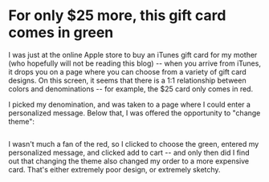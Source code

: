 # For only $25 more, this gift card comes in green

I was just at the online Apple store to buy an iTunes gift card for my mother (who hopefully will not be reading this blog) -- when you arrive from iTunes, it drops you on a page where you can choose from a variety of gift card designs. On this screen, it seems that there is a 1:1 relationship between colors and denominations -- for example, the $25 card only comes in red.

I picked my denomination, and was taken to a page where I could enter a personalized message. Below that, I was offered the opportunity to "change theme":

<div class='p_embed p_image_embed'>
<img alt="" src="http://blog.rebeccamurphey.com/wp-content/uploads/2007/12/itunes-change-theme.png" />
</div>


I wasn't much a fan of the red, so I clicked to choose the green, entered my personalized message, and clicked add to cart -- and only then did I find out that changing the theme also changed my order to a more expensive card. That's either extremely poor design, or extremely sketchy.